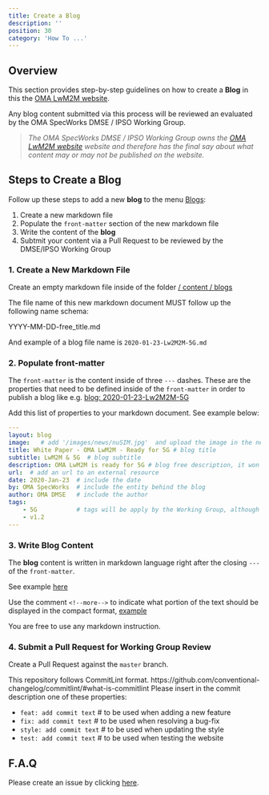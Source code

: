 ```yaml
---
title: Create a Blog
description: ''
position: 30
category: 'How To ...'
---
```

## Overview
This section provides step-by-step guidelines on how to create a **Blog** in this the [OMA LwM2M website](https://lwm2m.openmobilealliance.org/).

Any blog content submitted via this process will be reviewed an evaluated by the OMA SpecWorks DMSE / IPSO Working Group. 

> *The OMA SpecWorks DMSE / IPSO Working Group owns the [OMA LwM2M website](https://lwm2m.openmobilealliance.org/) website and therefore has the final say about what content may or may not be published on the website.*
## Steps to Create a Blog
Follow up these steps to add a new **blog** to the menu [Blogs](https://lwm2m.openmobilealliance.org/blogs/):

1. Create a new markdown file
2. Populate the `front-matter` section of the new markdown file
3. Write the content of the **blog**
4. Subtmit your content via a Pull Request to be reviewed by the DMSE/IPSO Working Group

### 1. Create a New Markdown File
Create an empty markdown file inside of the folder [/ content / blogs](https://github.com/OpenMobileAlliance/oma_github_pages/tree/main/content/blogs)

The file name of this new markdown document MUST follow up the following name schema:

<alert>
 YYYY-MM-DD-free_title.md 

And example of a blog file name is `2020-01-23-Lw2M2M-5G.md`

</alert>

### 2. Populate front-matter
The `front-matter` is the content inside of three `---` dashes.
These are the properties that need to be defined inside of the `front-matter` in order to publish a blog like e.g. [blog: 2020-01-23-Lw2M2M-5G](https://lwm2m.openmobilealliance.org/blogs/2020-01-23-Lw2M2M-5G.md)

Add this list of properties to your markdown document.
See example below:

```yml
---
layout: blog
image:   # add '/images/news/nuSIM.jpg'  and upload the image in the news folder
title: White Paper - OMA LwM2M - Ready for 5G # blog title
subtitle: LwM2M & 5G  # blog subtitle
description: OMA LwM2M is ready for 5G # blog free description, it won't be publicly available
url:  # add an url to an external resource
date: 2020-Jan-23  # include the date
by: OMA SpecWorks  # include the entity behind the blog
author: OMA DMSE   # include the author
tags: 
    - 5G           # tags will be apply by the Working Group, although suggestions are welcome
    - v1.2
---

```

### 3. Write Blog Content
The **blog** content is written in markdown language right after the closing `---` of the `front-matter`.

See example [here](https://raw.githubusercontent.com/OpenMobileAlliance/oma_github_pages/main/content/blogs/2020-01-23-Lw2M2M-5G.md)


Use the comment `<!--more-->` to indicate what portion of the text should be displayed in the compact format, [example](https://lwm2m.openmobilealliance.org/blogs/)


<alert>
You are free to use any markdown instruction.
</alert>

### 4. Submit a Pull Request for Working Group Review
Create a Pull Request against the `master` branch.

<alert type= 'warning'>
This repository follows CommitLint format.
https://github.com/conventional-changelog/commitlint/#what-is-commitlint
Please insert in the commit description one of these properties:

* `feat: add commit text`  # to be used when adding a new feature
* `fix: add commit text`  # to be used when resolving a bug-fix
* `style: add commit text` # to be used when updating the style
* `test: add commit text`  # to be used when testing the website
</alert>

## F.A.Q
Please create an issue by clicking [here](https://github.com/OpenMobileAlliance/githubpages-doc-guidelines/issues).
